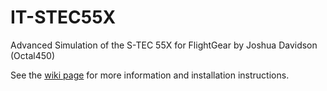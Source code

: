 # IT-STEC55X
Advanced Simulation of the S-TEC 55X for FlightGear by Joshua Davidson (Octal450)

See the [wiki page](http://wiki.flightgear.org/S-TEC_55X) for more information and installation instructions.
